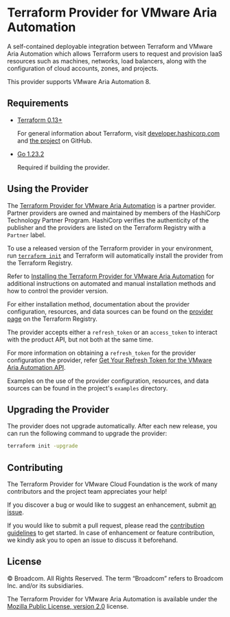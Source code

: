<!--
© Broadcom. All Rights Reserved.
The term “Broadcom” refers to Broadcom Inc. and/or its subsidiaries.
SPDX-License-Identifier: BSD-2
-->

<!-- markdownlint-disable first-line-h1 no-inline-html -->

# Terraform Provider for VMware Aria Automation

A self-contained deployable integration between Terraform and VMware Aria Automation which allows Terraform users to request and provision IaaS resources such as machines, networks, load balancers, along with the configuration of cloud accounts, zones, and projects.

This provider supports VMware Aria Automation 8.

## Requirements

- [Terraform 0.13+][terraform-install]

  For general information about Terraform, visit [developer.hashicorp.com][terraform-install] and [the project][terraform-github] on GitHub.

- [Go 1.23.2][golang-install]

  Required if building the provider.

## Using the Provider

The [Terraform Provider for VMware Aria Automation](https://registry.terraform.io/providers/vmware/vra/latest) is a partner provider. Partner providers are owned and maintained by members of the HashiCorp Technology Partner Program. HashiCorp verifies the authenticity of the publisher and the providers are listed on the Terraform Registry with a `Partner` label.

To use a released version of the Terraform provider in your environment, run [`terraform init`](https://www.terraform.io/docs/commands/init.html) and Terraform will automatically install the provider from the Terraform Registry.

Refer to [Installing the Terraform Provider for VMware Aria Automation](docs/install_provider.md) for additional instructions on automated and manual installation methods and how to control the provider version.

For either installation method, documentation about the provider configuration, resources, and data sources can be found on the [provider page](https://registry.terraform.io/providers/vmware/vra/latest/docs) on the Terraform Registry.

The provider accepts either a `refresh_token` or an `access_token` to interact with the product API, but not both at the same time.

For more information on obtaining a `refresh_token` for the provider configuration the provider, refer [Get Your Refresh Token for the VMware Aria Automation API](docs/refresh_token.md).

Examples on the use of the provider configuration, resources, and data sources can be found in the project's `examples` directory.

## Upgrading the Provider

The provider does not upgrade automatically. After each new release, you can run the following command to upgrade the provider:

```bash
terraform init -upgrade
```

## Contributing

The Terraform Provider for VMware Cloud Foundation is the work of many contributors and the project team appreciates your help!

If you discover a bug or would like to suggest an enhancement, submit [an issue][provider-issues].

If you would like to submit a pull request, please read the [contribution guidelines][provider-contributing] to get started. In case of enhancement or feature contribution, we kindly ask you to open an issue to discuss it beforehand.

## License

© Broadcom. All Rights Reserved.
The term “Broadcom” refers to Broadcom Inc. and/or its subsidiaries.

The Terraform Provider for VMware Aria Automation is available under the [Mozilla Public License, version 2.0][provider-license] license.

[golang-install]: https://golang.org/doc/install
[provider-contributing]: CONTRIBUTING.md
[provider-issues]: https://github.com/vmware/terraform-provider-vra/issues/new/choose
[provider-license]: LICENSE
[terraform-install]: https://developer.hashicorp.com/terraform/install
[terraform-github]: https://github.com/hashicorp/terraform
